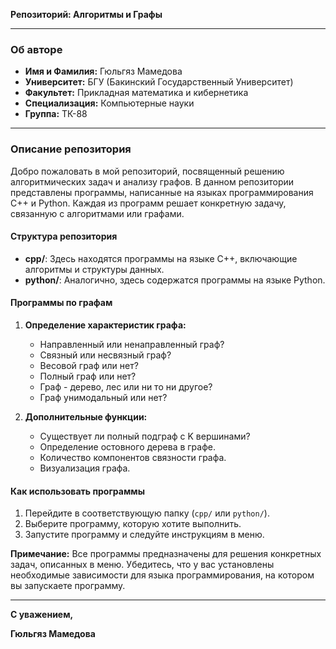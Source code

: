 **Репозиторий: Алгоритмы и Графы**

---

### Об авторе
- **Имя и Фамилия:** Гюльгяз Мамедова
- **Университет:** БГУ (Бакинский Государственный Университет)
- **Факультет:** Прикладная математика и кибернетика
- **Специализация:** Компьютерные науки
- **Группа:** ТК-88

---

### Описание репозитория

Добро пожаловать в мой репозиторий, посвященный решению алгоритмических задач и анализу графов. В данном репозитории представлены программы, написанные на языках программирования C++ и Python. Каждая из программ решает конкретную задачу, связанную с алгоритмами или графами.

#### Структура репозитория

- **cpp/**: Здесь находятся программы на языке C++, включающие алгоритмы и структуры данных.
- **python/**: Аналогично, здесь содержатся программы на языке Python.

#### Программы по графам

1. **Определение характеристик графа:**
   - Направленный или ненаправленный граф?
   - Связный или несвязный граф?
   - Весовой граф или нет?
   - Полный граф или нет?
   - Граф - дерево, лес или ни то ни другое?
   - Граф унимодальный или нет?

2. **Дополнительные функции:**
   - Существует ли полный подграф с K вершинами?
   - Определение остовного дерева в графе.
   - Количество компонентов связности графа.
   - Визуализация графа.

#### Как использовать программы

1. Перейдите в соответствующую папку (`cpp/` или `python/`).
2. Выберите программу, которую хотите выполнить.
3. Запустите программу и следуйте инструкциям в меню.

**Примечание:** Все программы предназначены для решения конкретных задач, описанных в меню. Убедитесь, что у вас установлены необходимые зависимости для языка программирования, на котором вы запускаете программу.

---

**С уважением,**

**Гюльгяз Мамедова**
